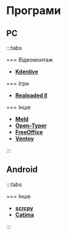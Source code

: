 # Програми

## PC

:::tabs

=== Відеомонтаж

- [**Kdenlive**](https://kdenlive.org/) <Badge type="info" text="Open Source" /> <Badge type="tip" text="Cross platform" />

=== Ігри

- [**Realoaded II**](https://reloaded-project.github.io/Reloaded-II/) <Badge type="info" text="Open Source" /> <Badge type="tip" text="Windows" />

=== Інше

- [**Meld**](https://meldmerge.org/) <Badge type="info" text="Open Source" /> <Badge type="tip" text="Cross platform" />
- [**Open-Typer**](https://open-typer.github.io/) <Badge type="info" text="Open Source" /> <Badge type="tip" text="Cross platform" />
- [**FreeOffice**](https://www.freeoffice.com/) <Badge type="info" text="Open Source" /> <Badge type="tip" text="Cross platform" />
- [**Ventoy**](https://www.ventoy.net/) <Badge type="info" text="Open Source" /> <Badge type="tip" text="Cross platform" />

:::

## Android

:::tabs

=== Інше

- [**scrcpy**](https://github.com/Genymobile/scrcpy) <Badge type="info" text="Open Source" />
- [**Catima**](https://catima.app/) <Badge type="info" text="Open Source" />

:::